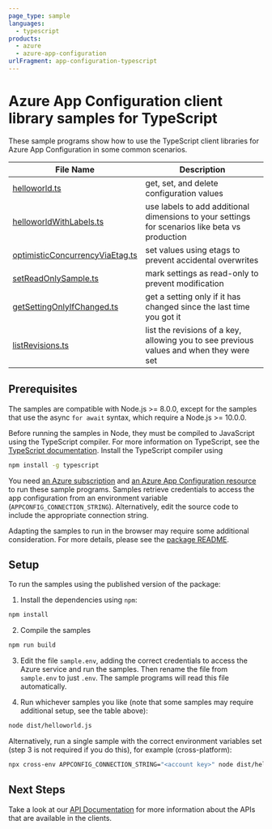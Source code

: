 ```yaml
---
page_type: sample
languages:
  - typescript
products:
  - azure
  - azure-app-configuration
urlFragment: app-configuration-typescript
---
```


# Azure App Configuration client library samples for TypeScript

These sample programs show how to use the TypeScript client libraries for Azure App Configuration in some common scenarios.

| **File Name**                                                   | **Description**                                                                                |
| --------------------------------------------------------------- | ---------------------------------------------------------------------------------------------- |
| [helloworld.ts][helloworld]                                     | get, set, and delete configuration values                                                      |
| [helloworldWithLabels.ts][helloworldwithlabels]                 | use labels to add additional dimensions to your settings for scenarios like beta vs production |
| [optimisticConcurrencyViaEtag.ts][optimisticconcurrencyviaetag] | set values using etags to prevent accidental overwrites                                        |
| [setReadOnlySample.ts][setreadonlysample]                       | mark settings as read-only to prevent modification                                             |
| [getSettingOnlyIfChanged.ts][getsettingonlyifchanged]           | get a setting only if it has changed since the last time you got it                            |
| [listRevisions.ts][listrevisions]                               | list the revisions of a key, allowing you to see previous values and when they were set        |

## Prerequisites

The samples are compatible with Node.js >= 8.0.0, except for the samples that use the async `for await` syntax, which require a Node.js >= 10.0.0.

Before running the samples in Node, they must be compiled to JavaScript using the TypeScript compiler. For more information on TypeScript, see the [TypeScript documentation][typescript]. Install the TypeScript compiler using

```bash
npm install -g typescript
```

You need [an Azure subscription][freesub] and [an Azure App Configuration resource][azappconfig] to run these sample programs. Samples retrieve credentials to access the app configuration from an environment variable (`APPCONFIG_CONNECTION_STRING`). Alternatively, edit the source code to include the appropriate connection string.

Adapting the samples to run in the browser may require some additional consideration. For more details, please see the [package README][package].

## Setup

To run the samples using the published version of the package:

1. Install the dependencies using `npm`:

```bash
npm install
```

2. Compile the samples

```bash
npm run build
```

3. Edit the file `sample.env`, adding the correct credentials to access the Azure service and run the samples. Then rename the file from `sample.env` to just `.env`. The sample programs will read this file automatically.

4. Run whichever samples you like (note that some samples may require additional setup, see the table above):

```bash
node dist/helloworld.js
```

Alternatively, run a single sample with the correct environment variables set (step 3 is not required if you do this), for example (cross-platform):

```bash
npx cross-env APPCONFIG_CONNECTION_STRING="<account key>" node dist/helloworld.js
```

## Next Steps

Take a look at our [API Documentation][apiref] for more information about the APIs that are available in the clients.

[helloworld]: https://github.com/Azure/azure-sdk-for-js/tree/master/sdk/appconfiguration/app-configuration/samples/typescript/src/helloworld.ts
[helloworldwithlabels]: https://github.com/Azure/azure-sdk-for-js/tree/master/sdk/appconfiguration/app-configuration/samples/typescript/src/helloworldWithLabels.ts
[optimisticconcurrencyviaetag]: https://github.com/Azure/azure-sdk-for-js/tree/master/sdk/appconfiguration/app-configuration/samples/typescript/src/optimisticConcurrencyViaEtag.ts
[setreadonlysample]: https://github.com/Azure/azure-sdk-for-js/tree/master/sdk/appconfiguration/app-configuration/samples/typescript/src/setReadOnlySample.ts
[getsettingonlyifchanged]: https://github.com/Azure/azure-sdk-for-js/tree/master/sdk/appconfiguration/app-configuration/samples/typescript/src/getSettingOnlyIfChanged.ts
[listrevisions]: https://github.com/Azure/azure-sdk-for-js/tree/master/sdk/appconfiguration/app-configuration/samples/typescript/src/listRevisions.ts
[apiref]: https://aka.ms/azsdk/js/docs/ref/app-configuration
[azappconfig]: https://docs.microsoft.com/azure/azure-app-configuration/
[freesub]: https://azure.microsoft.com/free/
[package]: https://github.com/Azure/azure-sdk-for-js/tree/master/sdk/appconfiguration/app-configuration/README.md
[typescript]: https://www.typescriptlang.org/docs/home.html
